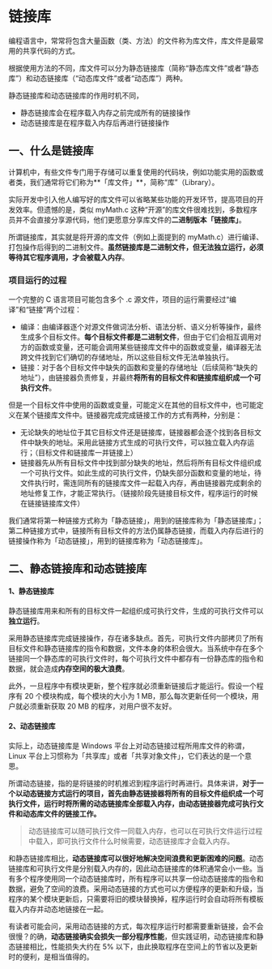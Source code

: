 # 链接库

编程语言中，常常将包含大量函数（类、方法）的文件称为库文件，库文件是最常用的共享代码的方式。

根据使用方法的不同，库文件可以分为静态链接库（简称“静态库文件”或者“静态库”）和动态链接库（“动态库文件”或者“动态库”）两种。

静态链接库和动态链接库的作用时机不同，

- 静态链接库会在程序载入内存之前完成所有的链接操作
- 动态链接库是在程序载入内存后再进行链接操作

## 一、什么是链接库

计算机中，有些文件专门用于存储可以重复使用的代码块，例如功能实用的函数或者类，我们通常将它们称为**「库文件」**，简称“库”（Library）。

实际开发中引入他人编写好的库文件可以省略某些功能的开发环节，提高项目的开发效率。但遗憾的是，类似 myMath.c 这种“开源”的库文件很难找到，多数程序员并不会直接分享源代码，他们更愿意分享库文件的**二进制版本「链接库」**。

所谓链接库，其实就是将开源的库文件（例如上面提到的 myMath.c）进行编译、打包操作后得到的二进制文件。**虽然链接库是二进制文件，但无法独立运行，必须等待其它程序调用，才会被载入内存**。

### 项目运行的过程

一个完整的 C 语言项目可能包含多个 .c 源文件，项目的运行需要经过“编译”和“链接”两个过程：

- 编译：由编译器逐个对源文件做词法分析、语法分析、语义分析等操作，最终生成多个目标文件。**每个目标文件都是二进制文件**，但由于它们会相互调用对方的函数或变量，还可能会调用某些链接库文件中的函数或变量，编译器无法跨文件找到它们确切的存储地址，所以这些目标文件无法单独执行。
- 链接：对于各个目标文件中缺失的函数和变量的存储地址（后续简称“缺失的地址”），由链接器负责修复，并最终**将所有的目标文件和链接库组织成一个可执行文件**。

但是一个目标文件中使用的函数或变量，可能定义在其他的目标文件中，也可能定义在某个链接库文件中。链接器完成完成链接工作的方式有两种，分别是：

- 无论缺失的地址位于其它目标文件还是链接库，链接器都会逐个找到各目标文件中缺失的地址。采用此链接方式生成的可执行文件，可以独立载入内存运行；（目标文件和链接库一并链接上）
- 链接器先从所有目标文件中找到部分缺失的地址，然后将所有目标文件组织成一个可执行文件。如此生成的可执行文件，仍缺失部分函数和变量的地址，待文件执行时，需连同所有的链接库文件一起载入内存，再由链接器完成剩余的地址修复工作，才能正常执行。（链接阶段先链接目标文件，程序运行的时候在链接链接库文件）

我们通常将第一种链接方式称为「静态链接」，用到的链接库称为「静态链接库」；第二种链接方式中，链接所有目标文件的方法仍属静态链接，而载入内存后进行的链接操作称为「动态链接」，用到的链接库称为「动态链接库」。

## 二、静态链接库和动态链接库

#### 1、静态链接库

静态链接库用来和所有的目标文件一起组织成可执行文件，生成的可执行文件可以**独立运行**。

采用静态链接库完成链接操作，存在诸多缺点。首先，可执行文件内部拷贝了所有目标文件和静态链接库的指令和数据，文件本身的体积会很大。当系统中存在多个链接同一个静态库的可执行文件时，每个可执行文件中都存有一份静态库的指令和数据，就会造成**内存空间的极大浪费**。

此外，一旦程序中有模块更新，整个程序就必须重新链接后才能运行。假设一个程序有 20 个模块构成，每个模块的大小为 1 MB，那么每次更新任何一个模块，用户就必须重新获取 20 MB 的程序，对用户很不友好。

#### 2、动态链接库

实际上，动态链接库是 Windows 平台上对动态链接过程所用库文件的称谓，Linux 平台上习惯称为「共享库」或者「共享对象文件」，它们表达的是一个意思。

所谓动态链接，指的是将链接的时机推迟到程序运行时再进行。具体来讲，**对于一个以动态链接方式运行的项目，首先由静态链接器将所有的目标文件组织成一个可执行文件，运行时将所需的动态链接库全部载入内存，由动态链接器完成可执行文件和动态库文件的链接工作。**

> 动态链接库可以随可执行文件一同载入内存，也可以在可执行文件运行过程中载入，即可执行文件什么时候需要，动态链接库才会载入内存。

和静态链接库相比，**动态链接库可以很好地解决空间浪费和更新困难的问题**。动态链接库和可执行文件是分别载入内存的，因此动态链接库的体积通常会小一些。当有多个程序使用同一个动态链接库时，所有程序可以共享一份动态链接库的指令和数据，避免了空间的浪费。采用动态链接的方式也可以方便程序的更新和升级，当程序的某个模块更新后，只需要将旧的模块替换掉，程序运行时会自动将所有模板载入内存并动态地链接在一起。

有读者可能会问，采用动态链接的方式，每次程序运行时都需要重新链接，会不会很慢？的确，**动态链接确实会损失一部分程序性能**，但实践证明，动态链接库和静态链接相比，性能损失大约在 5% 以下，由此换取程序在空间上的节省以及更新时的便利，是相当值得的。